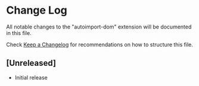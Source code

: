 # Change Log

All notable changes to the "autoimport-dom" extension will be documented in this file.

Check [Keep a Changelog](http://keepachangelog.com/) for recommendations on how to structure this file.

## [Unreleased]

- Initial release
